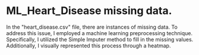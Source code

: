 # ML_Heart_Disease missing data.
In the "heart_disease.csv" file, there are instances of missing data. To address this issue, I employed a machine learning preprocessing technique. Specifically, I utilized the Simple Imputer method to fill in the missing values. Additionally, I visually represented this process through a heatmap.
